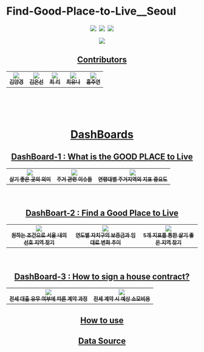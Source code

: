# Find-Good-Place-to-Live__Seoul
<h4 align='center'>
<p>
<a href="https://public.tableau.com/app/profile/.34638457/viz/2_16420797630940/78page"><img src="https://img.shields.io/badge/Tableau Public-E97627?style=flat-square&logo=Tableau&logoColor=white&link=https://public.tableau.com/app/profile/.34638457/viz/2_16420797630940/78page"/></a>&nbsp
<a href="https://boaz16-viz-adv.github.io/Web//"><img src="https://img.shields.io/badge/Website-181717?style=flat-square&logo=GitHub&logoColor=white&link=https://boaz16-viz-adv.github.io/Web//"/></a>&nbsp
<a href="https://www.instagram.com/where.is.my.home___seoul/"><img src="https://img.shields.io/badge/Instagram-E4405F?style=flat-square&logo=Instagram&logoColor=white&link=https://www.instagram.com/where.is.my.home___seoul/"/>
</p>

  <tr>
    <td align="center"> <a href="https://boaz16-viz-adv.github.io/Web//"><img src="https://user-images.githubusercontent.com/65180076/149660958-c6593077-fa63-4419-a459-8e74cb77c41c.png"></td>
  </tr>
<br>

## Contributors
<table>
  <tr>
      <td align="center"><a href="https://github.com/hkyoyj2yk"><img src="https://user-images.githubusercontent.com/65180076/149651230-9cd80d86-431e-4044-96b8-09d1a3f44bd4.png"><br /><sub><b>김양경</b></sub></td>
      <td align="center"><a href="https://github.com/sun1187"><img src="https://user-images.githubusercontent.com/65180076/149651240-7861c331-d40b-4dac-acde-2e73dce2deac.jpg"><br /><sub><b>김은선</b></sub></td>
      <td align="center"><a href="https://github.com/ChoiRhee"><img src="https://user-images.githubusercontent.com/65180076/149651288-175430bd-0d83-4ca5-83a5-2094602d5e9d.png"><br /><sub><b>최  리</b></sub></td>
      <td align="center"><a href="https://github.com/milkyuna"><img src="https://user-images.githubusercontent.com/65180076/149651265-770480c9-e52b-4ede-9555-c529be870455.png"><br /><sub><b>최유나</b></sub></td> 
      <td align="center"><a href="https://github.com/hongjennny"><img src="https://user-images.githubusercontent.com/65180076/149651258-b136ce53-14be-4490-83bb-375d67e2cdfd.png"><br /><sub><b>홍주연</b></sub></td>
  </tr>
</table>
<br>
<br>
<br>

# DashBoards
## DashBoard-1 : What is the GOOD PLACE to Live
<table>
  <tr>
    <td align="center"><img src="https://user-images.githubusercontent.com/65180076/149661085-29e21803-ea44-4a2e-ad8e-623c093d4a29.png"><br /><sub><b>살기 좋은 곳의 의미</b></sub></td>
    <td align="center"><img src="https://user-images.githubusercontent.com/65180076/149661155-6fcf2c64-662d-4d79-84a7-800417098a5c.png"><br /><sub><b>주거 관련 이슈들</b></sub></td>
    <td align="center"><img src="https://user-images.githubusercontent.com/65180076/149661173-fbb1c251-97e4-4c50-86f1-38d72f493ffd.png"><br /><sub><b>연령대별 주거지역의 지표 중요도</b></sub></td>      
  </tr>
</table>
<br>

## DashBoart-2 : Find a Good Place to Live
<table>
  <tr>
    <td align="center"><img src="https://user-images.githubusercontent.com/65180076/149661348-dcfe850f-2677-4f86-a7a5-c2b8fe7f8158.png"><br /><sub><b>원하는 조건으로 서울 내의 선호 지역 찾기</b></sub></td>
    <td align="center"><img src="https://user-images.githubusercontent.com/65180076/149661387-dfca44e4-bb09-47d0-990a-5bf13592ef99.png"><br /><sub><b>연도별 자치구의 보증금과 임대료 변화 추이</b></sub></td>
    <td align="center"><img src="https://user-images.githubusercontent.com/65180076/149661415-c34db917-c655-400b-a09c-d210a2aaf067.png"><br /><sub><b>5개 지표를 통한 살기 좋은 지역 찾기</b></sub></td>      
  </tr>
</table>
<br>

## DashBoard-3 : How to sign a house contract?
<table>
  <tr>
    <td align="center"><img src="https://user-images.githubusercontent.com/65180076/149661294-6d1d3f80-ee14-4c16-aa0d-a711c0173625.png"><br /><sub><b>전세 대출 유무 여부에 따른 계약 과정</b></sub></td>
    <td align="center"><img src="https://user-images.githubusercontent.com/65180076/149661308-a311dd37-f3ef-40ed-a12f-c2527a7399e0.png"><br /><sub><b>전세 계약 시 예상 소모비용</b></sub></td>   
  </tr>
</table>


## How to use


## Data Source
